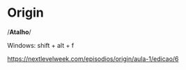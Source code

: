 # Origin

/**Atalho**/

Windows: shift + alt + f

https://nextlevelweek.com/episodios/origin/aula-1/edicao/6
